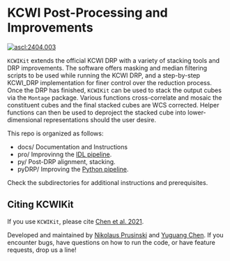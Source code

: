 # KCWI Post-Processing and Improvements

<a href="https://ascl.net/2404.003"><img src="https://img.shields.io/badge/ascl-2404.003-blue.svg?colorB=262255" alt="ascl:2404.003" /></a>

`KCWIKit` extends the official KCWI DRP with a variety of stacking tools and DRP improvements. The software offers masking and median filtering scripts to be used while running the KCWI DRP, and a step-by-step KCWI_DRP implementation for finer control over the reduction process. Once the DRP has finished, `KCWIKit` can be used to stack the output cubes via the `Montage` package. Various functions cross-correlate and mosaic the constituent cubes and the final stacked cubes are WCS corrected. Helper functions can then be used to deproject the stacked cube into lower-dimensional representations should the user desire.

This repo is organized as follows:
- docs/ Documentation and Instructions
- pro/ Improvinng the [IDL pipeline](https://github.com/Keck-DataReductionPipelines/KcwiDRP).
- py/ Post-DRP alignment, stacking.
- pyDRP/ Improving the [Python pipeline](https://kcwi-drp.readthedocs.io/en/latest/). 

Check the subdirectories for additional instructions and prerequisites. 

## Citing KCWIKit

If you use `KCWIKit`, please cite [Chen et al. 2021](https://ui.adsabs.harvard.edu/abs/2021MNRAS.508...19C).

Developed and maintained by [Nikolaus Prusinski](mailto:nik@astro.caltech.edu) and [Yuguang Chen](mailto:yugchen@ucdavis.edu). If you encounter bugs, have questions on how to run the code, or have feature requests, drop us a line! 


